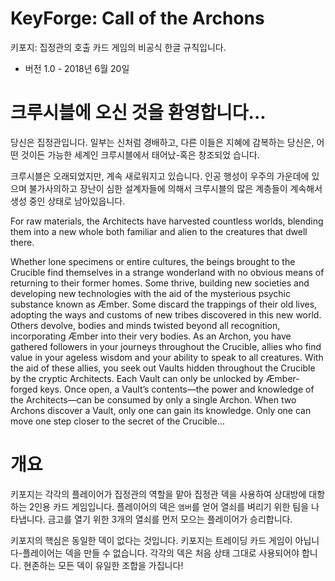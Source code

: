 KeyForge: Call of the Archons
=============================

키포지: 집정관의 호출 카드 게임의 비공식 한글 규칙입니다.
* 버전 1.0 - 2018년 6월 20일

# 크루시블에 오신 것을 환영합니다...
당신은 집정관입니다. 일부는 신처럼 경배하고, 다른 이들은 지혜에 감복하는 당신은, 어떤 것이든 가능한 세계인 크루시블에서 태어났-혹은 창조되었 습니다.

크루시블은 오래되었지만, 계속 새로워지고 있습니다. 인공 행성이 우주의 가운데에 있으며 불가사의하고 장난이 심한 설계자들에 의해서 크루시블의 많은 계층들이 계속해서 생성 중인 상태로 남아있읍니다.

For raw materials, the Architects have harvested countless worlds, blending them
into a new whole both familiar and alien to the creatures that dwell there.

Whether lone specimens or entire cultures, the beings brought to the
Crucible find themselves in a strange wonderland with no obvious means
of returning to their former homes. Some thrive, building new societies
and developing new technologies with the aid of the mysterious psychic
substance known as Æmber. Some discard the trappings of their old
lives, adopting the ways and customs of new tribes discovered in this new
world. Others devolve, bodies and minds twisted beyond all recognition,
incorporating Æmber into their very bodies.
As an Archon, you have gathered followers in your journeys throughout
the Crucible, allies who find value in your ageless wisdom and your
ability to speak to all creatures. With the aid of these allies, you seek
out Vaults hidden throughout the Crucible by the cryptic Architects.
Each Vault can only be unlocked by Æmber-forged keys. Once open, a
Vault’s contents—the power and knowledge of the Architects—can be
consumed by only a single Archon.
When two Archons discover a Vault, only one can gain its knowledge.
Only one can move one step closer to the secret of the Crucible…

# 개요
키포지는 각각의 플레이어가 집정관의 역할을 맡아 집정관 덱을 사용하여 상대방에 대항하는 2인용 카드 게임입니다. 플레이어의 덱은 `앰버`를 얻어 열쇠를 벼리기 위한 팀을 나타냅니다. 금고를 열기 위한 3개의 열쇠를 먼저 모으는 플레이어가 승리합니다.

키포지의 핵심은 동일한 덱이 없다는 것입니다. 키포지는 트레이딩 카드 게임이 아닙니다-플레이어는 덱을 만들 수 없습니다. 각각의 덱은 처음 상태 그대로 사용되어야 합니다. 현존하는 모든 덱이 유일한 조합을 가집니다!
